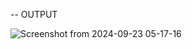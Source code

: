 -- OUTPUT


![Screenshot from 2024-09-23 05-17-16](https://github.com/user-attachments/assets/67ce116d-8ef3-482f-b781-7f813da92b9f)

